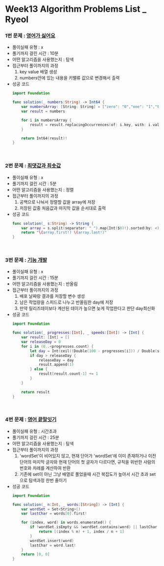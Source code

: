 # Week13 Algorithm Problems List _ Ryeol

### 1번 문제 : [영어가 싫어요](https://school.programmers.co.kr/learn/courses/30/lessons/120894) 
- 풀이실패 유형 : x
- 풀기까지 걸린 시간 : 10분
- 어떤 알고리즘을 사용했는지 : 탐색
- 접근부터 풀이까지의 과정
    1. key value 배열 생성
    2. numbers안에 있는 내용을 키밸류 값으로 변경해서 출력
- 성공 코드
    ```swift
    import Foundation

    func solution(_ numbers:String) -> Int64 {
        var numbersArray: [String: String] = ["zero": "0","one": "1","two": "2","three": "3","four": "4","five": "5","six": "6","seven": "7","eight": "8","nine": "9"]
        var result = numbers

        for i in numbersArray {
            result = result.replacingOccurrences(of: i.key, with: i.value)
        }

        return Int64(result)!
    }
    ```
    <br>
### 2번 문제 : [최댓값과 최솟값](https://school.programmers.co.kr/learn/courses/30/lessons/12939) 
- 풀이실패 유형 : x
- 풀기까지 걸린 시간 : 5분
- 어떤 알고리즘을 사용했는지 : 정렬
- 접근부터 풀이까지의 과정
    1. 공백으로 나눠서 정렬할 값을 array에 저장
    2. 저장된 값중 처음값과 마지막 값을 순서대로 출력
- 성공 코드
    ```swift
    func solution(_ s:String) -> String {
        var array = s.split(separator: " ").map{Int($0)!}.sorted(by: <)
        return "\(array.first!) \(array.last!)"
    }  
    ```
    <br>

### 3번 문제 : [기능 개발](https://school.programmers.co.kr/learn/courses/30/lessons/42586) 
- 풀이실패 유형 : x
- 풀기까지 걸린 시간 : 15분
- 어떤 알고리즘을 사용했는지 : 반올림
- 접근부터 풀이까지의 과정
    1. 배포 날짜랑 결과를 저장할 변수 생성
    2. 남은 작업량을 스피드로 나누고 반올림한 day에 저장
    3. 만약 릴리즈데이보다 계산된 데이가 높으면 늦게 작업한다고 판단 day최신화
- 성공 코드
    ```swift
    import Foundation

    func solution(_ progresses:[Int], _ speeds:[Int]) -> [Int] {
        var result: [Int] = []
        var releaseDay = 0
        for i in (0..<progresses.count) {
            let day = Int(ceil((Double(100 - progresses[i])) / Double(speeds[i])))
            if day > releaseDay {
                releaseDay = day
                result.append(1)
            } else {
                result[result.count-1] += 1
            }
        }
        
        return result
    }
    ```
    <br>
### 4번 문제 : [영어 끝말잇기](https://school.programmers.co.kr/learn/courses/30/lessons/12981)
- 풀이실패 유형 : 시간초과
- 풀기까지 걸린 시간 : 25분
- 어떤 알고리즘을 사용했는지 : 탐색
- 접근부터 풀이까지의 과정
    1. 'wordSet'이 비어있지 않고, 현재 단어가 'wordSet'에 이미 존재하거나 이전 단어의 마지막 글자와 현재 단어의 첫 글자가 다르다면, 규칙을 위반한 사람의 번호와 차례를 계산하여 반환
    2. 기존에 set이 아닌 그냥 배열로 풀었을때 시간 복잡도가 높아서 시간 초과 set으로 탐색과정 한번 줄이기
- 성공 코드
    ```swift
    import Foundation

    func solution(_ n:Int, _ words:[String]) -> [Int] {
        var wordSet = Set<String>()
        var lastChar = words[0].first!

        for (index, word) in words.enumerated() {
            if !wordSet.isEmpty && (wordSet.contains(word) || lastChar != word.first) {
                return [(index % n) + 1, index / n + 1]
            }
            wordSet.insert(word)
            lastChar = word.last!
        }
        return [0, 0]
    }

    ```
    <br>